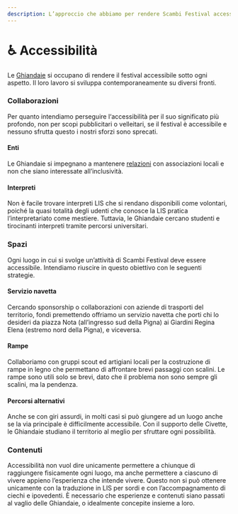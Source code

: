 ```yaml
---
description: L’approccio che abbiamo per rendere Scambi Festival accessibile a tuttз
---
```


# ♿ Accessibilità

Le [Ghiandaie](staff/teams.md#ghiandaie) si occupano di rendere il festival accessibile sotto ogni aspetto. Il loro lavoro si sviluppa contemporaneamente su diversi fronti.

### Collaborazioni

Per quanto intendiamo perseguire l‘accessibilità per il suo significato più profondo, non per scopi pubblicitari o velleitari, se il festival è accessibile e nessuno sfrutta questo i nostri sforzi sono sprecati.

#### Enti

Le Ghiandaie si impegnano a mantenere [relazioni](relazioni/) con associazioni locali e non che siano interessate all’inclusività.

#### Interpreti

Non è facile trovare interpreti LIS che si rendano disponibili come volontari, poiché la quasi totalità degli udenti che conosce la LIS pratica l’interpretariato come mestiere. Tuttavia, le Ghiandaie cercano studenti e tirocinanti interpreti tramite percorsi universitari.

### Spazi

Ogni luogo in cui si svolge un’attività di Scambi Festival deve essere accessibile. Intendiamo riuscire in questo obiettivo con le seguenti strategie.

#### Servizio navetta

Cercando sponsorship o collaborazioni con aziende di trasporti del territorio, fondi premettendo offriamo un servizio navetta che porti chi lo desideri da piazza Nota (all’ingresso sud della Pigna) ai Giardini Regina Elena (estremo nord della Pigna), e viceversa.

#### Rampe

Collaboriamo con gruppi scout ed artigiani locali per la costruzione di rampe in legno che permettano di affrontare brevi passaggi con scalini. Le rampe sono utili solo se brevi, dato che il problema non sono sempre gli scalini, ma la pendenza.

#### Percorsi alternativi

Anche se con giri assurdi, in molti casi si può giungere ad un luogo anche se la via principale è difficilmente accessibile. Con il supporto delle Civette, le Ghiandaie studiano il territorio al meglio per sfruttare ogni possibilità.

### Contenuti

Accessibilità non vuol dire unicamente permettere a chiunque di raggiungere fisicamente ogni luogo, ma anche permettere a ciascuno di vivere appieno l’esperienza che intende vivere. Questo non si può ottenere unicamente con la traduzione in LIS per sordi e con l’accompagnamento di ciechi e ipovedenti. È necessario che esperienze e contenuti siano passati al vaglio delle Ghiandaie, o idealmente concepite insieme a loro.
